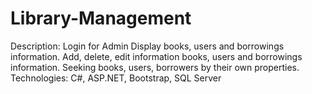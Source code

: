 # Library-Management
Description:
Login for Admin Display books, users and borrowings information. 
Add, delete, edit information books, users and borrowings information. 
Seeking books, users, borrowers by their own properties. 
Technologies: C#, ASP.NET, Bootstrap, SQL Server
